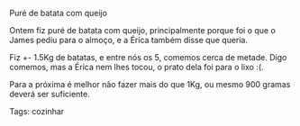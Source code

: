 Puré de batata com queijo

Ontem fiz puré de batata com queijo, principalmente porque foi o que o James pediu para o almoço, e a Érica também disse que queria.

Fiz +- 1.5Kg de batatas, e entre nós os 5, comemos cerca de metade.  Digo comemos, mas a Érica nem lhes tocou, o prato dela foi para o lixo :(.

Para a próxima é melhor não fazer mais do que 1Kg, ou mesmo 900 gramas deverá ser suficiente.

Tags: cozinhar
